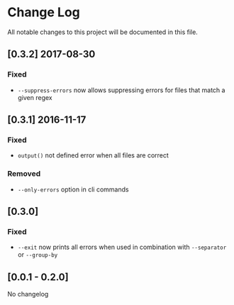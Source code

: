 # Change Log
All notable changes to this project will be documented in this file.

## [0.3.2] 2017-08-30
### Fixed
- `--suppress-errors` now allows suppressing errors for files that match a given regex

## [0.3.1] 2016-11-17
### Fixed
- `output()` not defined error when all files are correct

### Removed
- `--only-errors` option in cli commands

## [0.3.0]
### Fixed
- `--exit` now prints all errors when used in combination with `--separator` or `--group-by`

## [0.0.1 - 0.2.0]
No changelog
